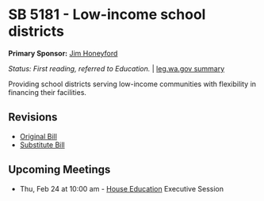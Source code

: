 # SB 5181 - Low-income school districts
**Primary Sponsor:** [Jim Honeyford](/person/leg/jim.honeyford.md)

*Status: First reading, referred to Education.* | [leg.wa.gov summary](https://app.leg.wa.gov/billsummary?BillNumber=5181&Year=2021)

Providing school districts serving low-income communities with flexibility in financing their facilities.

## Revisions
* [Original Bill](1/)
* [Substitute Bill](S/)

## Upcoming Meetings
* Thu, Feb 24 at 10:00 am - [House Education](/house/2021-22/ED/) Executive Session